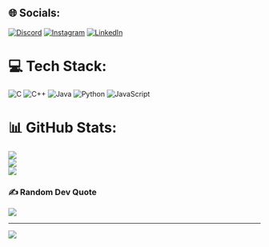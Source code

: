 
## 🌐 Socials:
[![Discord](https://img.shields.io/badge/Discord-%237289DA.svg?logo=discord&logoColor=white)](https://discord.gg/itz_pdz23) [![Instagram](https://img.shields.io/badge/Instagram-%23E4405F.svg?logo=Instagram&logoColor=white)](https://instagram.com/itz_pdz23) [![LinkedIn](https://img.shields.io/badge/LinkedIn-%230077B5.svg?logo=linkedin&logoColor=white)](https://linkedin.com/in/https://www.linkedin.com/in/pranita-dadhe-85447b254) 

# 💻 Tech Stack:
![C](https://img.shields.io/badge/c-%2300599C.svg?style=for-the-badge&logo=c&logoColor=white) ![C++](https://img.shields.io/badge/c++-%2300599C.svg?style=for-the-badge&logo=c%2B%2B&logoColor=white) ![Java](https://img.shields.io/badge/java-%23ED8B00.svg?style=for-the-badge&logo=openjdk&logoColor=white) ![Python](https://img.shields.io/badge/python-3670A0?style=for-the-badge&logo=python&logoColor=ffdd54) ![JavaScript](https://img.shields.io/badge/javascript-%23323330.svg?style=for-the-badge&logo=javascript&logoColor=%23F7DF1E)
# 📊 GitHub Stats:
![](https://github-readme-stats.vercel.app/api?username=pranitadadhe23&theme=dark&hide_border=false&include_all_commits=false&count_private=false)<br/>
![](https://github-readme-streak-stats.herokuapp.com/?user=pranitadadhe23&theme=dark&hide_border=false)<br/>
![](https://github-readme-stats.vercel.app/api/top-langs/?username=pranitadadhe23&theme=dark&hide_border=false&include_all_commits=false&count_private=false&layout=compact)

### ✍️ Random Dev Quote
![](https://quotes-github-readme.vercel.app/api?type=horizontal&theme=radical)

---
[![](https://visitcount.itsvg.in/api?id=pranitadadhe23&icon=0&color=0)](https://visitcount.itsvg.in)

<!-- Proudly created with GPRM ( https://gprm.itsvg.in ) -->
